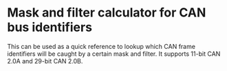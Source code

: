 # Mask and filter calculator for CAN bus identifiers
This can be used as a quick reference to lookup which CAN frame identifiers will be caught by a certain mask and filter.
It supports 11-bit CAN 2.0A and 29-bit CAN 2.0B.
